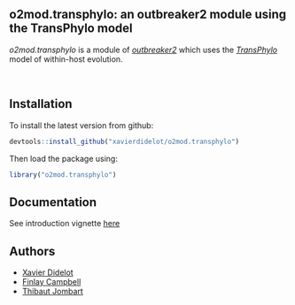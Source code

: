 
<!-- README.md is generated from README.Rmd. Please edit that file -->
o2mod.transphylo: an outbreaker2 module using the TransPhylo model
------------------------------------------------------------------

*o2mod.transphylo* is a module of [*outbreaker2*](https://github.com/reconhub/outbreaker2) which uses the [*TransPhylo*](https://github.com/xavierdidelot/TransPhylo) model of within-host evolution.

<br>

Installation
------------

To install the latest version from github:

``` r
devtools::install_github("xavierdidelot/o2mod.transphylo")
```

Then load the package using:

``` r
library("o2mod.transphylo")
```

Documentation
-------------

See introduction vignette [here](http://htmlpreview.github.io/?https://github.com/xavierdidelot/o2mod.transphylo/blob/master/vignettes/introduction.html)

Authors
-------

-   [Xavier Didelot](https://github.com/xavierdidelot)
-   [Finlay Campbell](https://github.com/finlaycampbell)
-   [Thibaut Jombart](https://github.com/thibautjombart)

